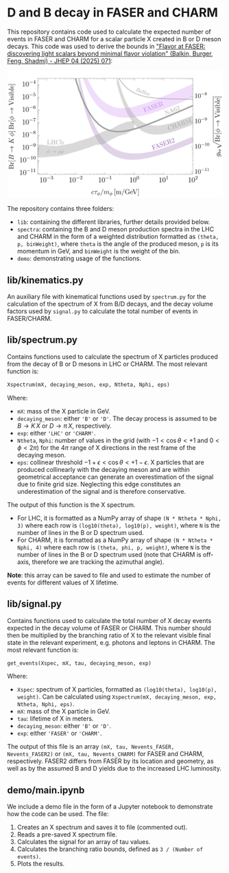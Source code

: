 
# D and B decay in FASER and CHARM

This repository contains code used to calculate the expected number of events in FASER and CHARM for a scalar particle X created in B or D meson decays. This code was used to derive the bounds in ["Flavor at FASER: discovering light scalars beyond minimal flavor violation" (Balkin, Burger, Feng, Shadmi) - JHEP 04 (2025) 071](https://link.springer.com/article/10.1007/JHEP04(2025)071):

<div align="center">
  <img src="plots/plot_B_meson_model_independent.png" alt="Model independent bounds from B decay in different experiments" width="800"/>
</div>

The repository contains three folders:  
- `lib`: containing the different libraries, further details provided below.  
- `spectra`: containing the B and D meson production spectra in the LHC and CHARM in the form of a weighted distribution formatted as `(theta, p, binWeight)`, where `theta` is the angle of the produced meson, `p` is its momentum in GeV, and `binWeight` is the weight of the bin.  
- `demo`: demonstrating usage of the functions.

## lib/kinematics.py  
An auxiliary file with kinematical functions used by `spectrum.py` for the calculation of the spectrum of X from B/D decays, and the decay volume factors used by `signal.py` to calculate the total number of events in FASER/CHARM.

## lib/spectrum.py  
Contains functions used to calculate the spectrum of X particles produced from the decay of B or D mesons in LHC or CHARM. The most relevant function is:

```python
Xspectrum(mX, decaying_meson, exp, Ntheta, Nphi, eps)
```

Where:  
- `mX`: mass of the X particle in GeV.  
- `decaying_meson`: either `'B'` or `'D'`. The decay process is assumed to be $B \to K\,X$ or $D \to \pi\,X$, respectively.  
- `exp`: either `'LHC'` or `'CHARM'`.  
- `Ntheta`, `Nphi`: number of values in the grid (with $-1 < \cos\theta < +1$ and $0 < \phi < 2\pi$) for the $4\pi$ range of X directions in the rest frame of the decaying meson.  
- `eps`: collinear threshold $-1 + \epsilon < \cos\theta < +1 - \epsilon$. X particles that are produced collinearly with the decaying meson and are within geometrical acceptance can generate an overestimation of the signal due to finite grid size. Neglecting this edge constitutes an underestimation of the signal and is therefore conservative.

The output of this function is the X spectrum.  
- For LHC, it is formatted as a NumPy array of shape `(N * Ntheta * Nphi, 3)` where each row is `(log10(theta), log10(p), weight)`, where `N` is the number of lines in the B or D spectrum used.  
- For CHARM, it is formatted as a NumPy array of shape `(N * Ntheta * Nphi, 4)` where each row is `(theta, phi, p, weight)`, where `N` is the number of lines in the B or D spectrum used (note that CHARM is off-axis, therefore we are tracking the azimuthal angle).

**Note**: this array can be saved to file and used to estimate the number of events for different values of X lifetime.

## lib/signal.py  
Contains functions used to calculate the total number of X decay events expected in the decay volume of FASER or CHARM. This number should then be multiplied by the branching ratio of X to the relevant visible final state in the relevant experiment, e.g. photons and leptons in CHARM. The most relevant function is:

```python
get_events(Xspec, mX, tau, decaying_meson, exp)
```

Where:  
- `Xspec`: spectrum of X particles, formatted as `(log10(theta), log10(p), weight)`. Can be calculated using `Xspectrum(mX, decaying_meson, exp, Ntheta, Nphi, eps)`.  
- `mX`: mass of the X particle in GeV.  
- `tau`: lifetime of X in meters.  
- `decaying_meson`: either `'B'` or `'D'`.  
- `exp`: either `'FASER'` or `'CHARM'`.

The output of this file is an array `(mX, tau, Nevents_FASER, Nevents_FASER2)` or `(mX, tau, Nevents_CHARM)` for FASER and CHARM, respectively. FASER2 differs from FASER by its location and geometry, as well as by the assumed B and D yields due to the increased LHC luminosity.

## demo/main.ipynb  
We include a demo file in the form of a Jupyter notebook to demonstrate how the code can be used. The file:  
1. Creates an X spectrum and saves it to file (commented out).  
2. Reads a pre-saved X spectrum file.  
3. Calculates the signal for an array of tau values.  
4. Calculates the branching ratio bounds, defined as `3 / (Number of events)`.  
5. Plots the results.
